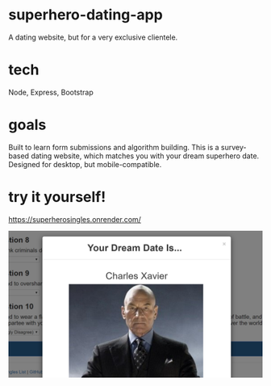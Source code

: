 # superhero-dating-app
A dating website, but for a very exclusive clientele.

# tech
Node, Express, Bootstrap

# goals
Built to learn form submissions and algorithm building. This is a survey-based dating website, which matches you with your dream superhero date. Designed for desktop, but mobile-compatible.

# try it yourself!
https://superherosingles.onrender.com/

![](superhero-dating.png)


